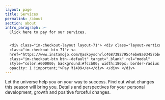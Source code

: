 ```yaml
---
layout: page
title: Services
permalink: /about
section: about
intro_paragraph: >-
  Click here to pay for our services. 


  <div class="im-checkout-layout layout-71"> <div class="layout-vertical"> <div
  class="im-checkout btn-71"> <a
  href="https://www.instamojo.com/@askpysch/lc4687382795c4ebe8a03457bbc138d17/"
  class="im-checkout-btn btn--default" target="_blank" rel="modal"
  style="color:#000000; background:#fccb00; width:180px; border-radius:4px;
  opacity: 1 !important;">Pay ₹1499</a></div> </div> </div>
---
```

Let the universe help you on your way to success. Find out what changes this season will bring you. Details and perspectives for your personal development, growth and positive forceful changes.
